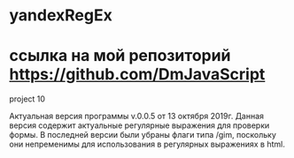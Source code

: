 # yandexRegEx
# ссылка на мой репозиторий https://github.com/DmJavaScript
project 10

Актуальная версия программы v.0.0.5 от 13 октября 2019г.
Данная версия содержит актуальные регулярные выражения для проверки формы. В последней версии были убраны флаги типа /gim, поскольку они непременимы для использования в регулярных выражениях в html.
